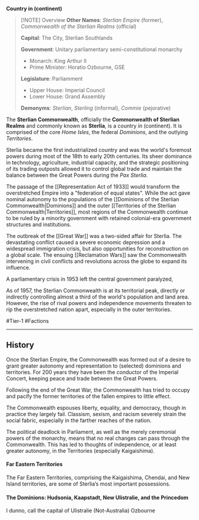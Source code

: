 **Country in (continent)**

> [!NOTE] Overview
> **Other Names**:  *Sterlian Empire* (former), *Commonwealth of the Sterlian Realms* (official)
> 
> **Capital**: The City, Sterlian Southlands
> 
> **Government**: Unitary parliamentary semi-constitutional monarchy
> - Monarch: King Arthur II
> - Prime Minister: Horatio Ozbourne, GSE
> 
> **Legislature**: Parliamment
> - Upper House: Imperial Council
> - Lower House: Grand Assembly
> 
> **Demonyms**: *Sterlian*, *Sterling* (informal), *Commie* (pejorative)

The **Sterlian Commonwealth**, officially the **Commonwealth of Sterlian Realms** and commonly known as **Sterlia**, is a country in (continent). It is comprised of the core *Home Isles*, the federal *Dominions*, and the outlying *Territories*.

Sterlia became the first industrialized country and was the world's foremost powers during most of the 18th to early 20th centuries. Its sheer dominance in technology, agriculture, industrial capacity, and the strategic positioning of its trading outposts allowed it to control global trade and maintain the balance between the Great Powers during the *Pax Sterlia*.

The passage of the [[Representation Act of 1933]] would transform the overstretched Empire into a "federation of equal states". While the act gave nominal autonomy to the populations of the [[Dominions of the Sterlian Commonwealth|Dominions]] and the outer [[Territories of the Sterlian Commonwealth|Territories]], most regions of the Commonwealth continue to be ruled by a minority government with retained colonial-era government structures and institutions.

The outbreak of the [[Great War]] was a two-sided affair for Sterlia. The devastating conflict caused a severe economic depression and a widespread immigration crisis, but also opportunities for reconstruction on a global scale. The ensuing [[Reclamation Wars]] saw the Commonwealth intervening in civil conflicts and revolutions across the globe to expand its influence.

A parliamentary crisis in 1953 left the central government paralyzed, 

As of 1957, the Sterlian Commonwealth is at its territorial peak, directly or indirectly controlling almost a third of the world's population and land area. However, the rise of rival powers and independence movements threaten to rip the overstretched nation apart, especially in the outer territories.

#Tier-1 #Factions 

---
## History

Once the Sterlian Empire, the Commonwealth was formed out of a desire to grant greater autonomy and representation to (selected) dominions and territories. For 200 years they have been the conductor of the Imperial Concert, keeping peace and trade between the Great Powers.

Following the end of the Great War, the Commonwealth has tried to occupy and pacify the former territories of the fallen empires to little effect.

  

The Commonwealth espouses liberty, equality, and democracy, though in practice they largely fail. Classism, sexism, and racism severely strain the social fabric, especially in the farther reaches of the nation.

  

The political deadlock in Parliament, as well as the merely ceremonial powers of the monarchy, means that no real changes can pass through the Commonwealth. This has led to thoughts of independence, or at least greater autonomy, in the Territories (especially Kaigaishima).

  

#### Far Eastern Territories

The Far Eastern Territories, comprising the Kaigaishima, Chendai, and New Island territories, are some of Sterlia’s most important possessions.

  

#### The Dominions: Hudsonia, Kaapstadt, New Ulistralie, and the Princedom

I dunno, call the capital of Ulistralie (Not-Australia) Ozbourne

